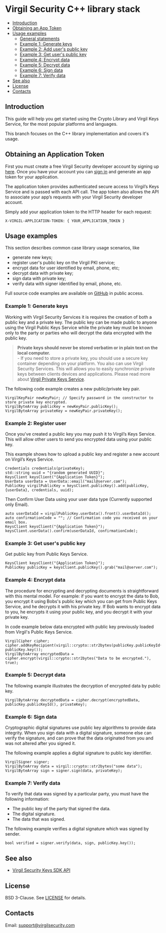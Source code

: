 # Virgil Security C++ library stack

- [Introduction](#introduction)
- [Obtaining an App Token](#obtaining-an-app-token)
- [Usage examples](#usage-examples)
    - [General statements](#general-statements)
    - [Example 1: Generate keys](#example-1)
    - [Example 2: Add user's public key](#example-2)
    - [Example 3: Get user's public key](#example-3)
    - [Example 4: Encrypt data](#example-4)
    - [Example 5: Decrypt data](#example-5)
    - [Example 6: Sign data](#example-6)
    - [Example 7: Verify data](#example-7)
- [See also](#see-also)
- [License](#license)
- [Contacts](#contacts)

## Introduction
This guide will help you get started using the Crypto Library and Virgil Keys Service, for the most popular platforms and languages.

This branch focuses on the C++ library implementation and covers it's usage.

## Obtaining an Application Token
First you must create a free Virgil Security developer account by signing up [here](https://virgilsecurity.com/signup). Once you have your account you can [sign in](https://virgilsecurity.com/signin) and generate an app token for your application.

The application token provides authenticated secure access to Virgil’s Keys Service and is passed with each API call. The app token also allows the API to associate your app’s requests with your Virgil Security developer account.

Simply add your application token to the HTTP header for each request:
```
X-VIRGIL-APPLICATION-TOKEN: { YOUR_APPLICATION_TOKEN }
```

## Usage examples

This section describes common case library usage scenarios, like

- generate new keys;
- register user's public key on the Virgil PKI service;
- encrypt data for user identified by email, phone, etc;
- decrypt data with private key;
- sign data with private key;
- verify data with signer identified by email, phone, etc.

Full source code examples are available on [GitHub](https://github.com/VirgilSecurity/virgil-cpp/tree/master/examples) in public access.

### <a name="example-1"></a> Example 1: Generate keys
Working with Virgil Security Services it is requires the creation of both a public key and a private key. The public key can be made public to anyone using the Virgil Public Keys Service while the private key must be known only to the party or parties who will decrypt the data encrypted with the public key.

> __Private keys should never be stored verbatim or in plain text on the local computer.__<br>
> \- If you need to store a private key, you should use a secure key container depending on your platform. You also can use Virgil Security Services. This will allows you to easily synchronize private keys between clients devices and applications. Please read more about [Virgil Private Keys Service](https://virgilsecurity.com/documents/cpp/keys-service).

The following code example creates a new public/private key pair.
``` {.cpp}
VirgilKeyPair newKeyPair; // Specify password in the constructor to store private key encrypted.
VirgilByteArray publicKey = newKeyPair.publicKey();
VirgilByteArray privateKey = newKeyPair.privateKey();
```
### <a name="example-2"></a> Example 2: Register user

Once you've created a public key you may push it to Virgil’s Keys Service. This will allow other users to send you encrypted data using your public key.

This example shows how to upload a public key and register a new account on Virgil’s Keys Service.

``` {.cpp}
Credentials credentials(privateKey);
std::string uuid = "{random generated UUID}";
KeysClient keysClient("{Application Token}");
UserData userData = UserData::email("mail@server.com");
PublicKey virgilPublicKey = keysClient.publicKey().add(publicKey, {userData}, credentials, uuid);
```

Then Confirm User Data using your user data type (Currently supported only Email).

``` {.cpp}
auto userDataId = virgilPublicKey.userData().front().userDataId();
auto confirmationCode = ""; // Confirmation code you received on your email box.
KeysClient keysClient("{Application Token}");
keysClient.userData().confirm(userDataId, confirmationCode);
```

### <a name="example-3"></a> Example 3: Get user's public key

Get public key from Public Keys Service.

``` {.cpp}
KeysClient keysClient("{Application Token}");
PublicKey publicKey = keysClient.publicKey().grab("mail@server.com");
```

### <a name="example-4"></a> Example 4: Encrypt data

The procedure for encrypting and decrypting documents is straightforward with this mental model. For example: if you want to encrypt the data to Bob, you encrypt it using Bobs's public key which you can get from Public Keys Service, and he decrypts it with his private key. If Bob wants to encrypt data to you, he encrypts it using your public key, and you decrypt it with your private key.

In code example below data encrypted with public key previously loaded from Virgil's Public Keys Service.

``` {.cpp}
VirgilCipher cipher;
cipher.addKeyRecipient(virgil::crypto::str2bytes(publicKey.publicKeyId()), publicKey.key());
VirgilByteArray encryptedData = cipher.encrypt(virgil::crypto::str2bytes("Data to be encrypted."), true);
```

### <a name="example-5"></a> Example 5: Decrypt data

The following example illustrates the decryption of encrypted data by public key.

``` {.cpp}
VirgilByteArray decryptedData = cipher.decrypt(encryptedData, publicKey.publicKeyId(), privateKey);
```

### <a name="example-6"></a> Example 6: Sign data

Cryptographic digital signatures use public key algorithms to provide data integrity. When you sign data with a digital signature, someone else can verify the signature, and can prove that the data originated from you and was not altered after you signed it.

The following example applies a digital signature to public key identifier.

``` {.cpp}
VirgilSigner signer;
VirgilByteArray data = virgil::crypto::str2bytes("some data");
VirgilByteArray sign = signer.sign(data, privateKey);
```

### <a name="example-7"></a> Example 7: Verify data

To verify that data was signed by a particular party, you must have the following information:

* The public key of the party that signed the data.
* The digital signature.
* The data that was signed.

The following example verifies a digital signature which was signed by sender.

``` {.cpp}
bool verified = signer.verify(data, sign, publicKey.key());
```

## See also
* [Virgil Security Keys SDK API](http://virgilsecurity.github.io/virgil-cpp/)

## License
BSD 3-Clause. See [LICENSE](https://github.com/VirgilSecurity/virgil/blob/master/LICENSE) for details.

## Contacts
Email: <support@virgilsecurity.com>
